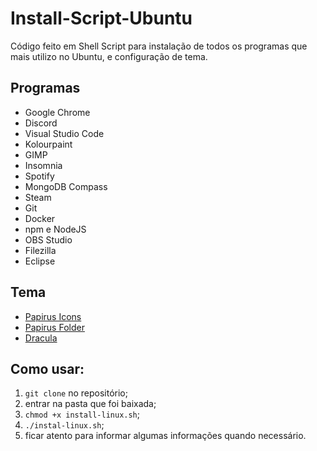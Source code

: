 # Install-Script-Ubuntu
Código feito em Shell Script para instalação de todos os programas que mais utilizo no Ubuntu, e configuração de tema.

## Programas
 - Google Chrome
 - Discord
 - Visual Studio Code
 - Kolourpaint
 - GIMP
 - Insomnia
 - Spotify
 - MongoDB Compass
 - Steam
 - Git
 - Docker
 - npm e NodeJS
 - OBS Studio
 - Filezilla
 - Eclipse

## Tema
 - [Papirus Icons](https://github.com/PapirusDevelopmentTeam/papirus-icon-theme)
 - [Papirus Folder](https://github.com/PapirusDevelopmentTeam/papirus-folders)
 - [Dracula](https://draculatheme.com/gtk)

## Como usar:
 1. `git clone` no repositório;
 2. entrar na pasta que foi baixada;
 3. `chmod +x install-linux.sh`;
 4. `./instal-linux.sh`;
 5. ficar atento para informar algumas informações quando necessário.
 
